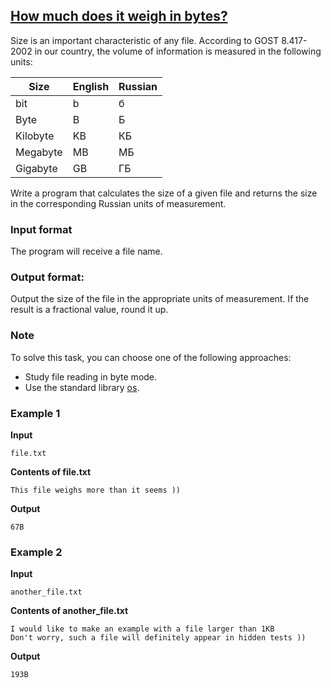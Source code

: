## [How much does it weigh in bytes?](../../../solutions/3.5/35_r.py)

Size is an important characteristic of any file. According to GOST 8.417-2002 in our country, the volume of information is measured in the following units:

| Size          | English  | Russian   |
|---------------|----------|-----------|
| bit           | b        | б   |
| Byte          | B        | Б  |
| Kilobyte      | KB       | КБ |
| Megabyte      | MB       | МБ |
| Gigabyte      | GB       | ГБ |

Write a program that calculates the size of a given file and returns the size in the corresponding Russian units of measurement.

### Input format

The program will receive a file name.

### Output format:

Output the size of the file in the appropriate units of measurement. If the result is a fractional value, round it up.

### Note

To solve this task, you can choose one of the following approaches:

- Study file reading in byte mode.
- Use the standard library [os](https://docs.python.org/3/library/os.path.html#os.path.getsize).

### Example 1

__Input__
```plaintext
file.txt
```

__Contents of file.txt__
```plaintext
This file weighs more than it seems ))
```

__Output__
```plaintext
67B
```

### Example 2

__Input__
```plaintext
another_file.txt
```

__Contents of another_file.txt__
```plaintext
I would like to make an example with a file larger than 1KB
Don't worry, such a file will definitely appear in hidden tests ))
```

__Output__
```plaintext
193B
```